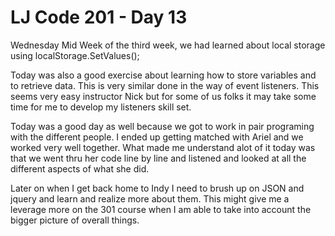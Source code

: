 # LJ Code 201 - Day 13

Wednesday Mid Week of the third week, we had learned about local storage using localStorage.SetValues();

Today was also a good exercise about learning how to store variables and to
retrieve data. This is very similar done in the way of event listeners.
This seems very easy instructor Nick but for some of us folks it may take some time for me to develop my listeners skill set.

Today was a good day as well because we got to work in pair programing with the different people. I ended up getting matched with Ariel and we worked very well together. What made me understand alot of it today was that we went thru her code line by line and listened and looked at all the different aspects of what she did.

Later on when I get back home to Indy I need to brush up on JSON and jquery and learn and realize more about them. This might give me a leverage more on the 301 course when I am able to take into account the bigger picture of overall things. 

